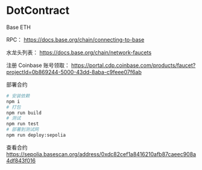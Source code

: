 # DotContract

Base ETH

RPC：
https://docs.base.org/chain/connecting-to-base

水龙头列表：
https://docs.base.org/chain/network-faucets

注册 Coinbase 账号领取：
https://portal.cdp.coinbase.com/products/faucet?projectId=0b869244-5000-43dd-8aba-c9feee07f6ab

部署合约

```bash
# 安装依赖
npm i
# 打包
npm run build
# 测试
npm run test
# 部署到测试网
npm run deploy:sepolia
```

查看合约
https://sepolia.basescan.org/address/0xdc82cef1a8416210afb87caeec908a4df843f016
